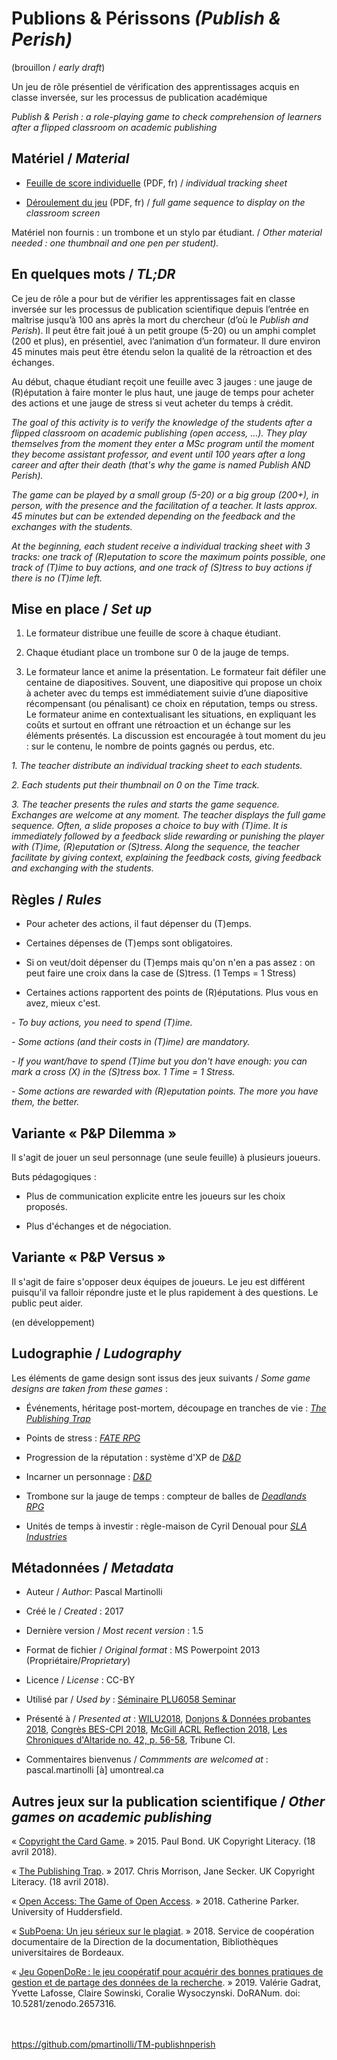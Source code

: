 # Publions &amp; Périssons *(Publish &amp; Perish)*

(brouillon / *early draft*)

Un jeu de rôle présentiel de vérification des apprentissages acquis en classe inversée, sur les processus de publication académique

*Publish &amp; Perish : a role-playing game to check comprehension of learners after a flipped classroom on academic publishing*

## Matériel / *Material*

- [Feuille de score individuelle](https://github.com/pmartinolli/TM-publishnperish/blob/master/files/pnp-points-v1.2.fr.pdf) (PDF, fr) / *individual tracking sheet*

- [Déroulement du jeu](https://github.com/pmartinolli/TM-publishnperish/blob/master/files/pnp-deroulement-v1.5.fr.pdf) (PDF, fr) / *full game sequence to display on the classroom screen*

Matériel non fournis : un trombone et un stylo par étudiant. / *Other material needed : one thumbnail and one pen per student).*

## En quelques mots / *TL;DR*

Ce jeu de rôle a pour but de vérifier les apprentissages fait en classe inversée sur les processus de publication scientifique depuis l’entrée en maîtrise jusqu’à 100 ans après la mort du chercheur (d’où le *Publish and Perish*). Il peut être fait joué à un petit groupe (5-20) ou un amphi complet (200 et plus), en présentiel, avec l’animation d’un formateur. Il dure environ 45 minutes mais peut être étendu selon la qualité de la rétroaction et des échanges.

Au début, chaque étudiant reçoit une feuille avec 3 jauges : une jauge de (R)éputation à faire monter le plus haut, une jauge de temps pour acheter des actions et une jauge de stress si veut acheter du temps à crédit.


*The goal of this activity is to verify the knowledge of the students after a flipped classroom on academic publishing (open access, ...). They play themselves from the moment they enter a MSc program until the moment they become assistant professor, and event until 100 years after a long career and after their death (that's why the game is named Publish AND Perish).*

*The game can be played by a small group (5-20) or a big group (200+), in person, with the presence and the facilitation of a teacher. It lasts approx. 45 minutes but can be extended depending on the feedback and the exchanges with the students.*

*At the beginning, each student receive a individual tracking sheet with 3 tracks: one track of (R)eputation to score the maximum points possible, one track of (T)ime to buy actions, and one track of (S)tress to buy actions if there is no (T)ime left.*


## Mise en place / *Set up*

1. Le formateur distribue une feuille de score à chaque étudiant. 

2. Chaque étudiant place un trombone sur 0 de la jauge de temps.

3. Le formateur lance et anime la présentation. Le formateur fait défiler une centaine de diapositives. Souvent, une diapositive qui propose un choix à acheter avec du temps est immédiatement suivie d’une diapositive récompensant (ou pénalisant) ce choix en réputation, temps ou stress. Le formateur anime en contextualisant les situations, en expliquant les coûts et surtout en offrant une rétroaction et un échange sur les éléments présentés. La discussion est encouragée à tout moment du jeu : sur le contenu, le nombre de points gagnés ou perdus, etc. 

*1. The teacher distribute an individual tracking sheet to each students.*

*2. Each students put their thumbnail on 0 on the Time track.*

*3. The teacher presents the rules and starts the game sequence. Exchanges are welcome at any moment. The teacher displays the full game sequence. Often, a slide proposes a choice to buy with (T)ime. It is immediately followed by a feedback slide rewarding or punishing the player with (T)ime, (R)eputation or (S)tress. Along the sequence, the teacher facilitate by giving context, explaining the feedback costs, giving feedback and exchanging with the students.*


## Règles / *Rules*

* Pour acheter des actions, il faut dépenser du (T)emps. 

* Certaines dépenses de (T)emps sont obligatoires.

* Si on veut/doit dépenser du (T)emps mais qu'on n'en a pas assez : on peut faire une croix dans la case de (S)tress. (1 Temps = 1 Stress)

* Certaines actions rapportent des points de (R)éputations. Plus vous en avez, mieux c'est.

*- To buy actions, you need to spend (T)ime.*

*- Some actions (and their costs in (T)ime) are mandatory.*

*- If you want/have to spend (T)ime but you don't have enough: you can mark a cross (X) in the (S)tress box. 1 Time = 1 Stress.*

*- Some actions are rewarded with (R)eputation points. The more you have them, the better.*


## Variante « P&P Dilemma » 

Il s'agit de jouer un seul personnage (une seule feuille) à plusieurs joueurs.

Buts pédagogiques : 

* Plus de communication explicite entre les joueurs sur les choix proposés. 

* Plus d'échanges et de négociation.


## Variante « P&P Versus »

Il s'agit de faire s'opposer deux équipes de joueurs. Le jeu est différent puisqu'il va falloir répondre juste et le plus rapidement à des questions. Le public peut aider.

(en développement)


## Ludographie / *Ludography*

Les éléments de game design sont issus des jeux suivants / *Some game designs are taken from these games* : 

* Événements, héritage post-mortem, découpage en tranches de vie : [*The Publishing Trap*](https://copyrightliteracy.org/resources/the-publishing-trap/ )

* Points de stress : [*FATE RPG*](https://fate-srd.com/)

* Progression de la réputation : système d'XP de [*D&D*](https://en.wikipedia.org/wiki/Dungeons_%26_Dragons)

* Incarner un personnage : [*D&D*](https://en.wikipedia.org/wiki/Dungeons_%26_Dragons)

* Trombone sur la jauge de temps : compteur de balles de [*Deadlands RPG*](https://en.wikipedia.org/wiki/Deadlands#Deadlands:_Reloaded)

* Unités de temps à investir : règle-maison de Cyril Denoual pour [*SLA Industries*](https://en.wikipedia.org/wiki/SLA_Industries)



## Métadonnées / *Metadata*

* Auteur / *Author*: Pascal Martinolli

* Créé le / *Created* : 2017

* Dernière version / *Most recent version* : 1.5

* Format de fichier / *Original format* : MS Powerpoint 2013 (Propriétaire/*Proprietary*)

* Licence / *License* : CC-BY

* Utilisé par / *Used by* : [Séminaire PLU6058 Seminar](https://bib.umontreal.ca/multidisciplinaire/plu6058)

* Présenté à / *Presented at* : [WILU2018](http://hdl.handle.net/1866/20641), [Donjons & Données probantes 2018](http://hdl.handle.net/1866/21088), [Congrès BES-CPI 2018]( http://hdl.handle.net/1866/21087), [McGill ACRL Reflection 2018](https://zotrpg.blogspot.com/2018/11/trpg-elements-to-enhance-student.html), [Les Chroniques d'Altaride no. 42, p. 56-58](http://www.altaride.com/spip/spip.php?article1410), Tribune CI.

* Commentaires bienvenus / *Commments are welcomed at* : pascal.martinolli [à] umontreal.ca



## Autres jeux sur la publication scientifique / *Other games on academic publishing*

« [Copyright the Card Game](https://copyrightliteracy.org/resources/copyright-the-card-game/). » 2015. Paul Bond. UK Copyright Literacy.  (18 avril 2018).

« [The Publishing Trap](https://copyrightliteracy.org/resources/the-publishing-trap/). » 2017. Chris Morrison, Jane Secker. UK Copyright Literacy.  (18 avril 2018).

« [Open Access: The Game of Open Access](http://hud.libguides.com/openaccess/GameOfOpenAccess). » 2018. Catherine Parker. University of Huddersfield.

« [SubPoena: Un jeu sérieux sur le plagiat](http://doc-pedagogie.u-bordeaux.fr/). » 2018. Service de coopération documentaire de la Direction de la documentation, Bibliothèques universitaires de Bordeaux.

« [Jeu GopenDoRe : le jeu coopératif pour acquérir des bonnes pratiques de gestion et de partage des données de la recherche](https://zenodo.org/record/2657316). » 2019. Valérie Gadrat, Yvette Lafosse, Claire Sowinski, Coralie Wysoczynski. DoRANum. doi: 10.5281/zenodo.2657316.




\
\
https://github.com/pmartinolli/TM-publishnperish
